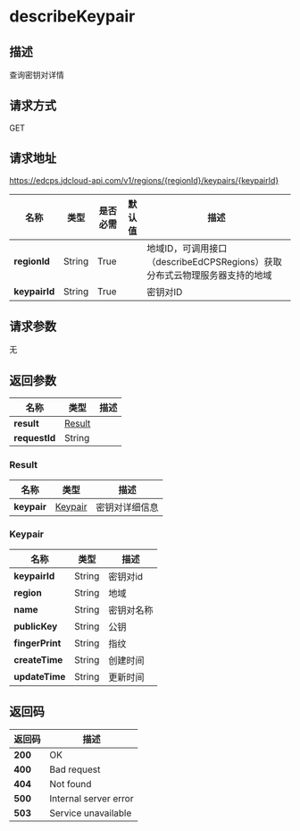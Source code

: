 # describeKeypair


## 描述
查询密钥对详情

## 请求方式
GET

## 请求地址
https://edcps.jdcloud-api.com/v1/regions/{regionId}/keypairs/{keypairId}

|名称|类型|是否必需|默认值|描述|
|---|---|---|---|---|
|**regionId**|String|True| |地域ID，可调用接口（describeEdCPSRegions）获取分布式云物理服务器支持的地域|
|**keypairId**|String|True| |密钥对ID|

## 请求参数
无


## 返回参数
|名称|类型|描述|
|---|---|---|
|**result**|[Result](#result)| |
|**requestId**|String| |

### <div id="result">Result</div>
|名称|类型|描述|
|---|---|---|
|**keypair**|[Keypair](#keypair)|密钥对详细信息|
### <div id="keypair">Keypair</div>
|名称|类型|描述|
|---|---|---|
|**keypairId**|String|密钥对id|
|**region**|String|地域|
|**name**|String|密钥对名称|
|**publicKey**|String|公钥|
|**fingerPrint**|String|指纹|
|**createTime**|String|创建时间|
|**updateTime**|String|更新时间|

## 返回码
|返回码|描述|
|---|---|
|**200**|OK|
|**400**|Bad request|
|**404**|Not found|
|**500**|Internal server error|
|**503**|Service unavailable|
